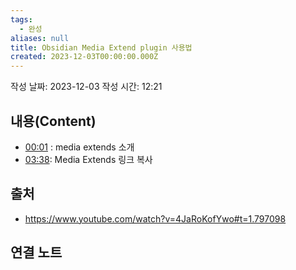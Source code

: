 ```yaml
---
tags:
  - 완성
aliases: null
title: Obsidian Media Extend plugin 사용법
created: 2023-12-03T00:00:00.000Z
---
```

작성 날짜: 2023-12-03
작성 시간: 12:21



## 내용(Content)
- [00:01](https://www.youtube.com/watch?v=4JaRoKofYwo#t=1.797098) : media extends 소개
- [03:38](https://www.youtube.com/watch?v=4JaRoKofYwo#t=218.80458893515015): Media Extends 링크 복사


## 출처
- https://www.youtube.com/watch?v=4JaRoKofYwo#t=1.797098
## 연결 노트

